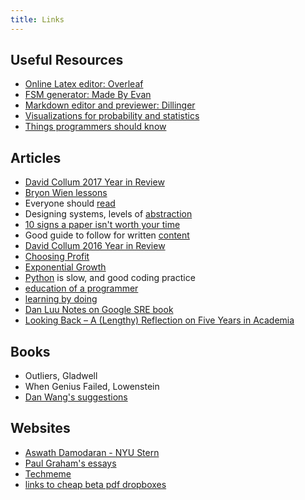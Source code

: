 ```yaml
---  
title: Links
---  
```


## Useful Resources

* [Online Latex editor: Overleaf](http://www.overleaf.com/)
* [FSM generator: Made By Evan](https://www.cefns.nau.edu/~edo/Classes/CS315_WWW/Tools/fsm.html)
* [Markdown editor and previewer: Dillinger](http://dillinger.io/)
* [Visualizations for probability and statistics](http://students.brown.edu/seeing-theory/index.html)
* [Things programmers should know](https://github.com/mr-mig/every-programmer-should-know)

## Articles

* [David Collum 2017 Year in Review](https://www.peakprosperity.com/blog/113568/2017-year-review)
* [Bryon Wien lessons](https://www.blackstone.com/media/blogs/blackstone's-byron-wien-discusses-lessons-learned-in-his-first-80-years)
* Everyone should [read](http://www.collaborativefund.com/blog/how-to-read/)
* Designing systems, levels of [abstraction](http://worrydream.com/LadderOfAbstraction/)
* [10 signs a paper isn't worth your time](http://www.scottaaronson.com/blog/?p=304)
* Good guide to follow for written [content](http://programminghistorian.org/lessons/sustainable-authorship-in-plain-text-using-pandoc-and-markdown)
* [David Collum 2016 Year in Review](https://www.peakprosperity.com/blog/104753/2016-year-review)
* [Choosing Profit](https://m.signalvnoise.com/why-we-choose-profit-e511efc4dcb9)
* [Exponential Growth](https://m.signalvnoise.com/exponential-growth-devours-and-corrupts-c5562fbf131)
* [Python](https://hackernoon.com/yes-python-is-slow-and-i-dont-care-13763980b5a1) is slow, and good coding practice 
* [education of a programmer](https://hackernoon.com/education-of-a-programmer-aaecf2d35312)
* [learning by doing](https://dewanemutunga.com/learning-by-doing/)
* [Dan Luu Notes on Google SRE book](https://danluu.com/google-sre-book/)
* [Looking Back – A (Lengthy) Reflection on Five Years in Academia](https://www.jeremyblum.com/2013/08/10/looking-back/)

## Books 

* Outliers, Gladwell
* When Genius Failed, Lowenstein
* [Dan Wang's suggestions](https://danwang.co/books/)

## Websites

* [Aswath Damodaran - NYU Stern](http://people.stern.nyu.edu/adamodar/)
* [Paul Graham's essays](http://paulgraham.com/articles.html)
* [Techmeme](https://www.techmeme.com/)
* [links to cheap beta pdf dropboxes](https://twitter.com/cheapbeta/timelines/741291563431628803)
